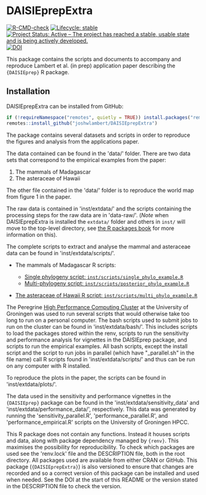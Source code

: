 # DAISIEprepExtra

<!-- badges: start -->
[![R-CMD-check](https://github.com/joshwlambert/DAISIEprepExtra/actions/workflows/R-CMD-check.yaml/badge.svg)](https://github.com/joshwlambert/DAISIEprepExtra/actions/workflows/R-CMD-check.yaml)
[![Lifecycle: stable](https://img.shields.io/badge/lifecycle-stable-brightgreen.svg)](https://lifecycle.r-lib.org/articles/stages.html#stable)
[![Project Status: Active – The project has reached a stable, usable state and is being actively developed.](https://www.repostatus.org/badges/latest/active.svg)](https://www.repostatus.org/#active)
[![DOI](https://zenodo.org/badge/DOI/10.5281/zenodo.6984486.svg)](https://doi.org/10.5281/zenodo.6984486)
<!-- badges: end -->

This package contains the scripts and documents to accompany and reproduce Lambert et al. (in prep) application paper describing the `{DAISIEprep}` R package.

## Installation

DAISIEprepExtra can be installed from GitHub:

``` r
if (!requireNamespace("remotes", quietly = TRUE)) install.packages("remotes")
remotes::install_github("joshwlambert/DAISIEprepExtra")
```

The package contains several datasets and scripts in order to reproduce the figures and analysis from the 
applications paper. 

The data contained can be found in the 'data/' folder. There are two data sets that correspond to the empirical examples from the paper:

1. The mammals of Madagascar
2. The asteraceae of Hawaii 

The other file contained in the 'data/' folder is to reproduce the world map from figure 1 in the paper.

The raw data is contained in 'inst/extdata/' and the scripts containing the processing steps for the raw data are in 'data-raw/'. (_Note_ when DAISIEprepExtra is installed the `extdata/` folder and others in `inst/` will move to the top-level directory, see [the R packages book](https://r-pkgs.org/misc.html#sec-misc-inst) for more information on this).

The complete scripts to extract and analyse the mammal and asteraceae data can be found in 'inst/extdata/scripts/'. 

* The mammals of Madagascar R scripts:
  - [Single phylogeny script: `inst/scripts/single_phylo_example.R`](inst/scripts/single_phylo_example.R)
  - [Multi-phylogeny script: `inst/scripts/posterior_phylo_example.R`](inst/scripts/posterior_phylo_example.R)

* [The asteraceae of Hawaii R script: `inst/scripts/multi_phylo_example.R`](inst/scripts/multi_phylo_example.R)

The Peregrine [High Performance Computing Cluster](https://wiki.hpc.rug.nl/peregrine/start) at the University of Groningen was used to run several scripts that would otherwise take too long to run on a personal computer. The bash scripts used to submit jobs to run on the cluster can be found in 'inst/extdata/bash/'. This includes scripts to load the packages stored within the renv, scripts to run the sensitivity and performance analysis for vignettes in the DAISIEprep package, and scripts to run the empirical examples. All bash scripts, except the install script and the script to run jobs in parallel (which have "_parallel.sh" in the file name) call R scripts found in 'inst/extdata/scripts/' and thus can be run on any computer with R installed.

To reproduce the plots in the paper, the scripts can be found in 'inst/extdata/plots/'.

The data used in the sensitivity and performance vignettes in the `{DAISIEprep}` package can be found in the 'inst/extdata/sensitivity_data' and 'inst/extdata/performance_data/', respectively. This data was generated by running the 'sensitivity_parallel.R', 'performance_parallel.R', and 'performance_empirical.R' scripts on the University of Groningen HPCC.

This R package does not contain any functions. Instead it houses scripts and data, along with package dependency managed by `{renv}`. This maximises the possibility for reproducibility. To check which packages are used see the 'renv.lock' file and the DESCRIPTION file, both in the root directory. All packages used are available from either CRAN or GitHub. This package (`{DAISIEprepExtra}`) is also versioned to ensure that changes are recorded and so a correct version of this package can be installed and used when needed. See the DOI at the start of this README or the version stated in the DESCRIPTION file to check the version.

